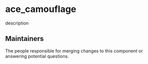 ace_camouflage
============

description


## Maintainers

The people responsible for merging changes to this component or answering potential questions.
